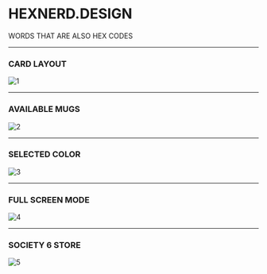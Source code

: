 # HEXNERD.DESIGN

WORDS THAT ARE ALSO HEX CODES

* * *

### CARD LAYOUT

![1](http://hexnerd.design/images/hexnerd-1.png)

* * *

### AVAILABLE MUGS

![2](http://hexnerd.design/images/hexnerd-2.png)

* * *

### SELECTED COLOR

![3](http://hexnerd.design/images/hexnerd-3.png)

* * *

### FULL SCREEN MODE

![4](http://hexnerd.design/images/hexnerd-4.png)

* * *



### SOCIETY 6 STORE

![5](http://hexnerd.design/images/hexnerd-5.png)
